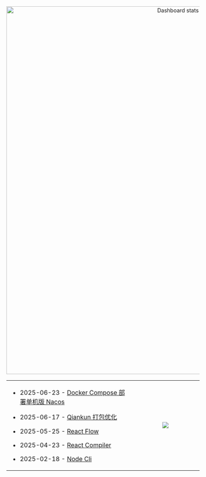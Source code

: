 <!-- Made with [OSS Insight](https://ossinsight.io/) -->

<a href="https://next.ossinsight.io/widgets/official/compose-user-dashboard-stats?user_id=60531485" target="_blank" style="display: block" align="center">
  <picture>
    <source media="(prefers-color-scheme: dark)" srcset="https://next.ossinsight.io/widgets/official/compose-user-dashboard-stats/thumbnail.png?user_id=60531485&image_size=auto&color_scheme=dark" width="960px" height="auto">
    <img alt="Dashboard stats of @zxiaosi" src="https://next.ossinsight.io/widgets/official/compose-user-dashboard-stats/thumbnail.png?user_id=60531485&image_size=auto&color_scheme=light" width="960px" height="auto">
  </picture>
</a>



<table>
<tr>
  
<td width="600px" >
<!-- https://github.com/gautamkrishnar/blog-post-workflow?tab=readme-ov-file#options -->

<!-- BLOG-POST-LIST:START -->
 * 2025-06-23 - [Docker Compose 部署单机版 Nacos](https://zxiaosi.com/archives/444b5f5d.html?_blank) 

 * 2025-06-17 - [Qiankun 打包优化](https://zxiaosi.com/archives/bc84a75a.html?_blank) 

 * 2025-05-25 - [React Flow](https://zxiaosi.com/archives/6c44ca34.html?_blank) 

 * 2025-04-23 - [React Compiler](https://zxiaosi.com/archives/c4e98f84.html?_blank) 

 * 2025-02-18 - [Node Cli](https://zxiaosi.com/archives/c9b4e73b.html?_blank) 
<!-- BLOG-POST-LIST:END -->

</td>

<td align="center" width="360px" >
<a href="https://github.com/zxiaosi/github-readme-stats">
  <img align="center" src="https://github-readme-stats.vercel.app/api/top-langs/?username=zxiaosi&layout=compact&theme=github_dark_dimmed" />
</a>
</td>

</tr>
</table>
